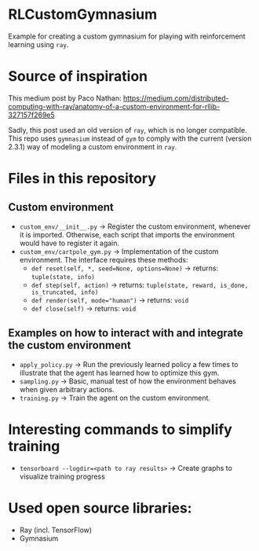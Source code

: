 # RLCustomGymnasium

Example for creating a custom gymnasium for playing with reinforcement learning using `ray`.

# Source of inspiration

This medium post by Paco Nathan:
https://medium.com/distributed-computing-with-ray/anatomy-of-a-custom-environment-for-rllib-327157f269e5

Sadly, this post used an old version of `ray`, which is no longer compatible. This repo uses `gymnasium` instead of `gym` to comply with the current (version 2.3.1) way of modeling a custom environment in `ray`.

# Files in this repository

## Custom environment

- `custom_env/__init__.py` &rarr; Register the custom environment, whenever it is imported. Otherwise, each script that imports the environment would have to register it again.
- `custom_env/cartpole_gym.py` &rarr; Implementation of the custom environment. The interface requires these methods:
    - `def reset(self, *, seed=None, options=None)` &rarr; returns: `tuple(state, info)`
    - `def step(self, action)` &rarr; returns: `tuple(state, reward, is_done, is_truncated, info)`
    - `def render(self, mode="human")` &rarr; returns: `void`
    - `def close(self)` &rarr; returns: `void`

## Examples on how to interact with and integrate the custom environment

- `apply_policy.py` &rarr; Run the previously learned policy a few times to illustrate that the agent has learned how to optimize this gym.
- `sampling.py` &rarr; Basic, manual test of how the environment behaves when given arbitrary actions.
- `training.py` &rarr; Train the agent on the custom environment.

# Interesting commands to simplify training

- `tensorboard --logdir=<path to ray results>` &rarr; Create graphs to visualize training progress

# Used open source libraries:

- Ray (incl. TensorFlow)
- Gymnasium
